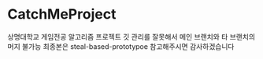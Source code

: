 # CatchMeProject
  상명대학교 게임전공 알고리즘 프로젝트
  깃 관리를 잘못해서 메인 브랜치와 타 브랜치의 머지 불가능
  최종본은 steal-based-prototypoe 참고해주시면 감사하겠습니다

